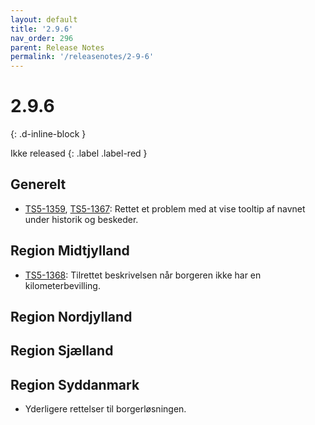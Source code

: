 ```yaml
---
layout: default
title: '2.9.6'
nav_order: 296
parent: Release Notes
permalink: '/releasenotes/2-9-6'
---
```


# 2.9.6
{: .d-inline-block }

Ikke released
{: .label .label-red }

## Generelt
- [TS5-1359](https://sd.trifork.com/browse/TS5-1359), [TS5-1367](https://sd.trifork.com/browse/TS5-1367): Rettet et problem med at vise tooltip af navnet under historik og beskeder.

## Region Midtjylland
- [TS5-1368](https://sd.trifork.com/browse/TS5-1368): Tilrettet beskrivelsen når borgeren ikke har en kilometerbevilling.

## Region Nordjylland

## Region Sjælland

## Region Syddanmark
- Yderligere rettelser til borgerløsningen.
